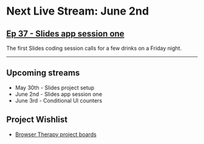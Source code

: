 # Next Live Stream: June 2nd
## [Ep 37 - Slides app session one](/blog/browser-therapy-e36)

The first Slides coding session calls for a few drinks on a Friday night.

---

## Upcoming streams
- May 30th - Slides project setup
- June 2nd - Slides app session one
- June 3rd - Conditional UI counters

## Project Wishlist
- [Browser Therapy project boards](https://github.com/orgs/browsertherapy/projects)
